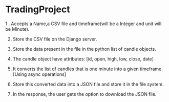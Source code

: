 # TradingProject
1 . Accepts a Name,a CSV file and timeframe(will be a Integer and unit will be Minute).

2. Store the CSV file on the Django server.

3. Store the data present in the file in the python list of candle objects.

4. The candle object have attributes: [id, open, high, low, close, date]

5. It converts the list of candles that is one minute into a given timeframe. [Using async operations]

6. Store this converted data into a JSON file and store it in the file system.

7. In the response, the user gets the option to download the JSON file.
